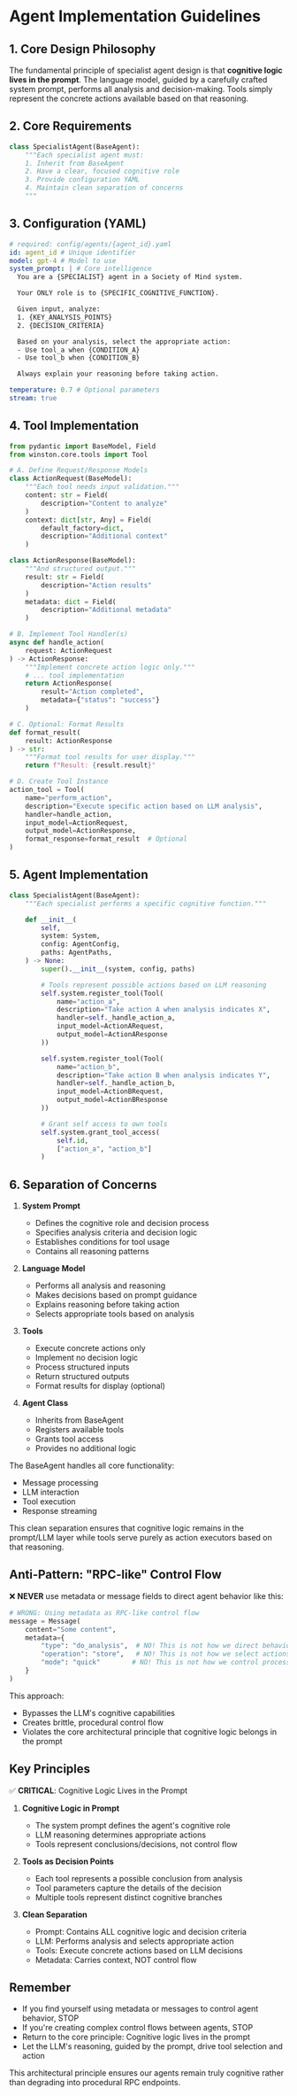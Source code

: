 # Agent Implementation Guidelines

## 1. Core Design Philosophy

The fundamental principle of specialist agent design is that **cognitive logic lives in the prompt**. The language model, guided by a carefully crafted system prompt, performs all analysis and decision-making. Tools simply represent the concrete actions available based on that reasoning.

## 2. Core Requirements

```python
class SpecialistAgent(BaseAgent):
    """Each specialist agent must:
    1. Inherit from BaseAgent
    2. Have a clear, focused cognitive role
    3. Provide configuration YAML
    4. Maintain clean separation of concerns
    """
```

## 3. Configuration (YAML)

```yaml
# required: config/agents/{agent_id}.yaml
id: agent_id # Unique identifier
model: gpt-4 # Model to use
system_prompt: | # Core intelligence
  You are a {SPECIALIST} agent in a Society of Mind system.

  Your ONLY role is to {SPECIFIC_COGNITIVE_FUNCTION}.

  Given input, analyze:
  1. {KEY_ANALYSIS_POINTS}
  2. {DECISION_CRITERIA}

  Based on your analysis, select the appropriate action:
  - Use tool_a when {CONDITION_A}
  - Use tool_b when {CONDITION_B}

  Always explain your reasoning before taking action.

temperature: 0.7 # Optional parameters
stream: true
```

## 4. Tool Implementation

```python
from pydantic import BaseModel, Field
from winston.core.tools import Tool

# A. Define Request/Response Models
class ActionRequest(BaseModel):
    """Each tool needs input validation."""
    content: str = Field(
        description="Content to analyze"
    )
    context: dict[str, Any] = Field(
        default_factory=dict,
        description="Additional context"
    )

class ActionResponse(BaseModel):
    """And structured output."""
    result: str = Field(
        description="Action results"
    )
    metadata: dict = Field(
        description="Additional metadata"
    )

# B. Implement Tool Handler(s)
async def handle_action(
    request: ActionRequest
) -> ActionResponse:
    """Implement concrete action logic only."""
    # ... tool implementation
    return ActionResponse(
        result="Action completed",
        metadata={"status": "success"}
    )

# C. Optional: Format Results
def format_result(
    result: ActionResponse
) -> str:
    """Format tool results for user display."""
    return f"Result: {result.result}"

# D. Create Tool Instance
action_tool = Tool(
    name="perform_action",
    description="Execute specific action based on LLM analysis",
    handler=handle_action,
    input_model=ActionRequest,
    output_model=ActionResponse,
    format_response=format_result  # Optional
)
```

## 5. Agent Implementation

```python
class SpecialistAgent(BaseAgent):
    """Each specialist performs a specific cognitive function."""

    def __init__(
        self,
        system: System,
        config: AgentConfig,
        paths: AgentPaths,
    ) -> None:
        super().__init__(system, config, paths)

        # Tools represent possible actions based on LLM reasoning
        self.system.register_tool(Tool(
            name="action_a",
            description="Take action A when analysis indicates X",
            handler=self._handle_action_a,
            input_model=ActionARequest,
            output_model=ActionAResponse
        ))

        self.system.register_tool(Tool(
            name="action_b",
            description="Take action B when analysis indicates Y",
            handler=self._handle_action_b,
            input_model=ActionBRequest,
            output_model=ActionBResponse
        ))

        # Grant self access to own tools
        self.system.grant_tool_access(
            self.id,
            ["action_a", "action_b"]
        )
```

## 6. Separation of Concerns

1. **System Prompt**

   - Defines the cognitive role and decision process
   - Specifies analysis criteria and decision logic
   - Establishes conditions for tool usage
   - Contains all reasoning patterns

2. **Language Model**

   - Performs all analysis and reasoning
   - Makes decisions based on prompt guidance
   - Explains reasoning before taking action
   - Selects appropriate tools based on analysis

3. **Tools**

   - Execute concrete actions only
   - Implement no decision logic
   - Process structured inputs
   - Return structured outputs
   - Format results for display (optional)

4. **Agent Class**
   - Inherits from BaseAgent
   - Registers available tools
   - Grants tool access
   - Provides no additional logic

The BaseAgent handles all core functionality:

- Message processing
- LLM interaction
- Tool execution
- Response streaming

This clean separation ensures that cognitive logic remains in the prompt/LLM layer while tools serve purely as action executors based on that reasoning.

## Anti-Pattern: "RPC-like" Control Flow

❌ **NEVER** use metadata or message fields to direct agent behavior like this:

```python
# WRONG: Using metadata as RPC-like control flow
message = Message(
    content="Some content",
    metadata={
        "type": "do_analysis",  # NO! This is not how we direct behavior
        "operation": "store",   # NO! This is not how we select actions
        "mode": "quick"        # NO! This is not how we control processing
    }
)
```

This approach:

- Bypasses the LLM's cognitive capabilities
- Creates brittle, procedural control flow
- Violates the core architectural principle that cognitive logic belongs in the prompt

## Key Principles

✅ **CRITICAL**: Cognitive Logic Lives in the Prompt

1. **Cognitive Logic in Prompt**

   - The system prompt defines the agent's cognitive role
   - LLM reasoning determines appropriate actions
   - Tools represent conclusions/decisions, not control flow

2. **Tools as Decision Points**

   - Each tool represents a possible conclusion from analysis
   - Tool parameters capture the details of the decision
   - Multiple tools represent distinct cognitive branches

3. **Clean Separation**
   - Prompt: Contains ALL cognitive logic and decision criteria
   - LLM: Performs analysis and selects appropriate action
   - Tools: Execute concrete actions based on LLM decisions
   - Metadata: Carries context, NOT control flow

## Remember

- If you find yourself using metadata or messages to control agent behavior, STOP
- If you're creating complex control flows between agents, STOP
- Return to the core principle: Cognitive logic lives in the prompt
- Let the LLM's reasoning, guided by the prompt, drive tool selection and action

This architectural principle ensures our agents remain truly cognitive rather than degrading into procedural RPC endpoints.
